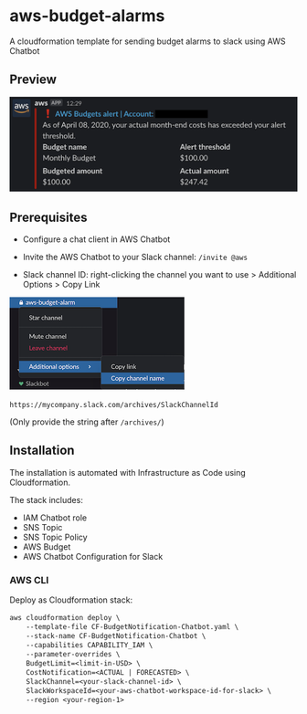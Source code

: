 # aws-budget-alarms

A cloudformation template for sending budget alarms to slack using AWS Chatbot

## Preview

![Slack Notification](/.assets/slack_preview.png)

## Prerequisites

- Configure a chat client in AWS Chatbot
- Invite the AWS Chatbot to your Slack channel: `/invite @aws`

- Slack channel ID: right-clicking the channel you want to use > Additional Options > Copy Link

![Slack Channel ID](/.assets/slack_id.png)

`https://mycompany.slack.com/archives/SlackChannelId`

(Only provide the string after `/archives/`)


## Installation

The installation is automated with Infrastructure as Code using Cloudformation.


The stack includes:
 
- IAM Chatbot role
- SNS  Topic
- SNS Topic Policy
- AWS Budget
- AWS Chatbot Configuration for Slack

### AWS CLI

Deploy as Cloudformation stack:
```
aws cloudformation deploy \
    --template-file CF-BudgetNotification-Chatbot.yaml \
    --stack-name CF-BudgetNotification-Chatbot \
    --capabilities CAPABILITY_IAM \
    --parameter-overrides \
    BudgetLimit=<limit-in-USD> \
    CostNotification=<ACTUAL | FORECASTED> \
    SlackChannel=<your-slack-channel-id> \
    SlackWorkspaceId=<your-aws-chatbot-workspace-id-for-slack> \
    --region <your-region-1>
```
